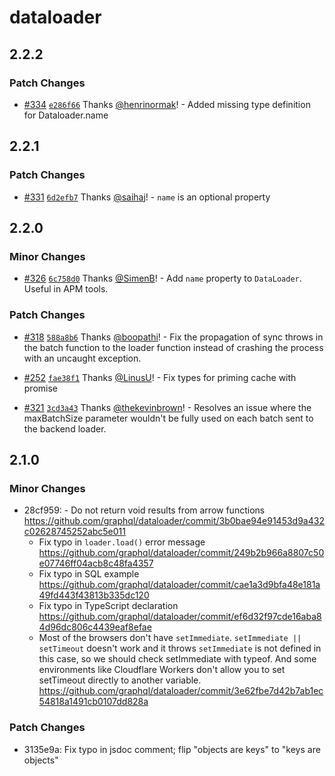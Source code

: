 # dataloader

## 2.2.2

### Patch Changes

- [#334](https://github.com/graphql/dataloader/pull/334) [`e286f66`](https://github.com/graphql/dataloader/commit/e286f662657675fa790f33abcd6aa87b5aac2be3) Thanks [@henrinormak](https://github.com/henrinormak)! - Added missing type definition for Dataloader.name

## 2.2.1

### Patch Changes

- [#331](https://github.com/graphql/dataloader/pull/331) [`6d2efb7`](https://github.com/graphql/dataloader/commit/6d2efb7dd0363062de255e723c29a781d0ea9937) Thanks [@saihaj](https://github.com/saihaj)! - `name` is an optional property

## 2.2.0

### Minor Changes

- [#326](https://github.com/graphql/dataloader/pull/326) [`6c758d0`](https://github.com/graphql/dataloader/commit/6c758d03bef628a69b238f053da3b263cd5e3321) Thanks [@SimenB](https://github.com/SimenB)! - Add `name` property to `DataLoader`. Useful in APM tools.

### Patch Changes

- [#318](https://github.com/graphql/dataloader/pull/318) [`588a8b6`](https://github.com/graphql/dataloader/commit/588a8b6c6391aad042b369f10dc440c7e0458312) Thanks [@boopathi](https://github.com/boopathi)! - Fix the propagation of sync throws in the batch function to the loader function instead of crashing the process with an uncaught exception.

* [#252](https://github.com/graphql/dataloader/pull/252) [`fae38f1`](https://github.com/graphql/dataloader/commit/fae38f14702e925d1e59051d7e5cb3a9a78bfde8) Thanks [@LinusU](https://github.com/LinusU)! - Fix types for priming cache with promise

- [#321](https://github.com/graphql/dataloader/pull/321) [`3cd3a43`](https://github.com/graphql/dataloader/commit/3cd3a430bdb4f9ef2f7f265a29e93e0255277885) Thanks [@thekevinbrown](https://github.com/thekevinbrown)! - Resolves an issue where the maxBatchSize parameter wouldn't be fully used on each batch sent to the backend loader.

## 2.1.0

### Minor Changes

- 28cf959: - Do not return void results from arrow functions https://github.com/graphql/dataloader/commit/3b0bae94e91453d9a432c02628745252abc5e011
  - Fix typo in `loader.load()` error message https://github.com/graphql/dataloader/commit/249b2b966a8807c50e07746ff04acb8c48fa4357
  - Fix typo in SQL example https://github.com/graphql/dataloader/commit/cae1a3d9bfa48e181a49fd443f43813b335dc120
  - Fix typo in TypeScript declaration https://github.com/graphql/dataloader/commit/ef6d32f97cde16aba84d96dc806c4439eaf8efae
  - Most of the browsers don't have `setImmediate`. `setImmediate || setTimeout` doesn't work and it throws `setImmediate` is not defined in this case, so we should check setImmediate with typeof. And some environments like Cloudflare Workers don't allow you to set setTimeout directly to another variable. https://github.com/graphql/dataloader/commit/3e62fbe7d42b7ab1ec54818a1491cb0107dd828a

### Patch Changes

- 3135e9a: Fix typo in jsdoc comment; flip "objects are keys" to "keys are objects"
